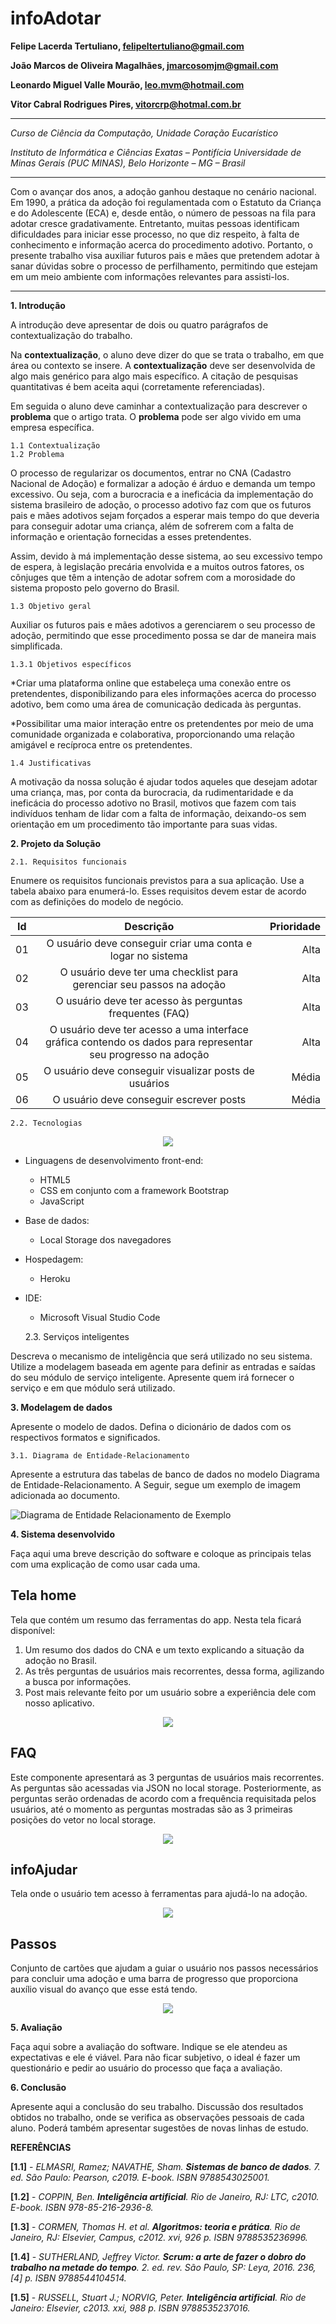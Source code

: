 # infoAdotar

**Felipe Lacerda Tertuliano, felipeltertuliano@gmail.com**

**João Marcos de Oliveira Magalhães, jmarcosomjm@gmail.com**

**Leonardo Miguel Valle Mourão, leo.mvm@hotmail.com**

**Vitor Cabral Rodrigues Pires, vitorcrp@hotmal.com.br**

---

_Curso de Ciência da Computação, Unidade Coração Eucarístico_

_Instituto de Informática e Ciências Exatas – Pontifícia Universidade de Minas Gerais (PUC MINAS), Belo Horizonte – MG – Brasil_

---

Com o avançar dos anos, a adoção ganhou destaque no cenário nacional. Em 1990, a prática da adoção foi regulamentada com o Estatuto da Criança e do Adolescente (ECA) e, desde então, o número de pessoas na fila para adotar cresce gradativamente. Entretanto, muitas pessoas identificam dificuldades para iniciar esse processo, no que diz respeito,  à falta de conhecimento e informação acerca do procedimento adotivo. Portanto, o presente trabalho visa auxiliar futuros pais e mães que pretendem adotar à sanar dúvidas sobre o processo de perfilhamento, permitindo que estejam em um meio ambiente com informações relevantes para assisti-los. 

---



**1. Introdução**

A introdução deve apresentar de dois ou quatro parágrafos de contextualização do trabalho. 

Na **contextualização**, o aluno deve dizer do que se trata o trabalho, em que área ou contexto se insere. 
A **contextualização** deve ser desenvolvida de algo mais genérico para algo mais específico. 
A citação de pesquisas quantitativas é bem aceita aqui (corretamente referenciadas).

Em seguida o aluno deve caminhar a contextualização para descrever o **problema** que o artigo trata. 
O **problema** pode ser algo vivido em uma empresa específica.


    1.1 Contextualização
    1.2 Problema
O processo de regularizar os documentos, entrar no CNA (Cadastro Nacional de Adoção) e formalizar a adoção é árduo e demanda um tempo excessivo. Ou seja, com a burocracia e a ineficácia da implementação do sistema brasileiro de adoção, o processo adotivo faz com que os futuros pais e mães adotivos sejam forçados a esperar mais tempo do que deveria para conseguir adotar uma criança, além de sofrerem com a falta de informação e orientação fornecidas a esses pretendentes.

Assim, devido à má implementação desse sistema, ao seu excessivo tempo de espera, à legislação precária envolvida e a muitos outros fatores, os cônjuges que têm a intenção de adotar sofrem com a morosidade do sistema proposto pelo governo do Brasil.

    1.3 Objetivo geral

Auxiliar os futuros pais e mães adotivos a gerenciarem o seu processo de adoção, permitindo que esse procedimento possa se dar de maneira mais simplificada.
		
    1.3.1 Objetivos específicos

*Criar uma plataforma online que estabeleça uma conexão entre os pretendentes, disponibilizando para eles informações acerca do processo adotivo, bem como uma área de comunicação dedicada às perguntas.

*Possibilitar uma maior interação entre os pretendentes por meio de uma comunidade organizada e colaborativa, proporcionando uma relação amigável e recíproca entre os pretendentes.

    1.4 Justificativas

<!-- Mostre também as **justificativas** para o 
desenvolvimento do seu trabalho e caso deseje, desta-que alguma contribuição do trabalho. -->

A motivação da nossa solução é ajudar todos aqueles que desejam adotar uma criança, mas, por conta da burocracia, da rudimentaridade e da ineficácia do processo adotivo no Brasil, motivos que fazem com tais indivíduos tenham de lidar com a falta de informação, deixando-os sem orientação em um procedimento tão importante para suas vidas. 



**2. Projeto da Solução**

    2.1. Requisitos funcionais
	
Enumere os requisitos funcionais previstos para a sua aplicação. 
Use a tabela abaixo para enumerá-lo.  Esses requisitos devem estar 
de acordo com as definições do modelo de negócio.

| Id            | Descrição                                                                                                    | Prioridade |
| ------------- |:------------------------------------------------------------------------------------------------------------:| ----------:|
| 01            | O usuário deve conseguir criar uma conta e logar no sistema                                                  |   Alta     |
| 02            | O usuário deve ter uma checklist para gerenciar seu passos na adoção                                         |   Alta     |
| 03            | O usuário deve ter acesso às perguntas frequentes (FAQ)                                                      |   Alta     |
| 04            | O usuário deve ter acesso a uma interface gráfica contendo os dados para representar seu progresso na adoção |   Alta     |
| 05            | O usuário deve conseguir visualizar posts de usuários                                                        |   Média    |
| 06            | O usuário deve conseguir escrever posts                                                                      |   Média    |

    2.2. Tecnologias
<!--
Descreva qual(is) tecnologias você vai usar para resolver o seu problema, ou seja implementar a sua solução. 
Liste todas as tecnologias envolvidas, linguagens a serem utilizadas, serviços web, frameworks, bibliotecas, 
IDEs de desenvolvimento, e ferramentas.  Apresente também uma figura explicando como as tecnologias estão 
relacionadas ou como uma interação do usuário com o sistema vai ser conduzida, por onde ela passa até 
retornar uma resposta ao usuário. -->

<!-- ![Arquitetura do sistema](imagens/arquitetura.png "Arquitetura do sistema") -->
<p align="center"><img src="imagens/arquitetura.png" /></p>

* Linguagens de desenvolvimento front-end:
    * HTML5
    * CSS em conjunto com a framework Bootstrap
    * JavaScript
* Base de dados:
    * Local Storage dos navegadores
* Hospedagem:
    * Heroku
* IDE:
    * Microsoft Visual Studio Code

    2.3. Serviços inteligentes

Descreva o mecanismo de inteligência que será utilizado no seu sistema. Utilize a modelagem baseada em agente
para definir as entradas e saídas do seu módulo de serviço inteligente. Apresente quem irá fornecer o serviço
e em que módulo será utilizado.

	
**3. Modelagem de dados**

Apresente o modelo de dados. Defina o dicionário de dados com os respectivos formatos e significados.

    3.1. Diagrama de Entidade-Relacionamento

Apresente a estrutura das tabelas de banco de dados no modelo Diagrama de Entidade-Relacionamento. 
A Seguir, segue um exemplo de imagem adicionada ao documento.

![Diagrama de Entidade Relacionamento de Exemplo](imagens/er_diagram.png "Diagrama de Entidade Relacionamento de Exemplo")

**4. Sistema desenvolvido**

Faça aqui uma breve descrição do software e coloque as principais telas com uma explicação de como usar cada uma.

## Tela home

Tela que contém um resumo das ferramentas do app. Nesta tela ficará disponível:
1. Um resumo dos dados do CNA e um texto explicando a situação da adoção no Brasil.
2. As três perguntas de usuários mais recorrentes, dessa forma, agilizando a busca por informações.
3. Post mais relevante feito por um usuário sobre a experiência dele com nosso aplicativo.

<p align="center"><img src="https://lh3.googleusercontent.com/uzmieR5j00rz9om4Q8-hpu21JbqfHycM42nN-Lk9P0TzmASuE4mLuXEyKlNsudio8dcqJm60GE-E_I7myMbrf16xgcp1Z1GyyP_LpY7PECGNhi3LzZsLzWOn522gzAh6nAC81uknJ3-GHNkM7Q" /></p>

## FAQ

Este componente apresentará as 3 perguntas de usuários mais recorrentes.
As perguntas são acessadas via JSON no local storage.
Posteriormente, as perguntas serão ordenadas de acordo com a frequência requisitada pelos usuários, até o momento as perguntas mostradas são as 3 primeiras posições do vetor no local storage.

<p align="center"><img src="https://lh5.googleusercontent.com/KSjGLibDR-94fo190h3M4Vylvey0KhBCPcMJuDx4VU_9CcUCmqQwC7Lf99bLambCyAw1UPENvSY2E48hA8k_zhhegJdou7fEZivWGD9EDtvgKXd-oEz-0DoAcv2ObV89g7AiQwRUdKzYAdAZPg" /></p>

## infoAjudar

Tela onde o usuário tem acesso à ferramentas para ajudá-lo na adoção.

<p align="center"><img src="https://lh4.googleusercontent.com/wbKzLqTywH8Gm4uc42Ff3Pn6FTc4DFtkM1gCyX9-josI2am-Erjlbd8LTJqWfohANu1ef5pBoJeA-Do5PDvm4oCx4JBm6njjymK68xlVtFpcMwFVee-Gca5VTvdbBUiW_N4fEMVolH59QP3V_Q" /></p>

## Passos

Conjunto de cartões que ajudam a guiar o usuário nos passos necessários para concluir uma adoção e uma barra de progresso que proporciona auxílio visual do avanço que esse está tendo.

<p align="center"><img src="https://lh4.googleusercontent.com/wbKzLqTywH8Gm4uc42Ff3Pn6FTc4DFtkM1gCyX9-josI2am-Erjlbd8LTJqWfohANu1ef5pBoJeA-Do5PDvm4oCx4JBm6njjymK68xlVtFpcMwFVee-Gca5VTvdbBUiW_N4fEMVolH59QP3V_Q" /></p>

**5. Avaliação**

Faça aqui sobre a avaliação do software. Indique se ele atendeu as expectativas e ele é viável. 
Para não ficar subjetivo, o ideal é fazer um questionário e pedir ao usuário do processo que faça a avaliação.

**6. Conclusão**

Apresente aqui a conclusão do seu trabalho. Discussão dos resultados obtidos no trabalho, onde se verifica as 
observações pessoais de cada aluno. Poderá também apresentar sugestões de novas linhas de estudo.  


**REFERÊNCIAS**


**[1.1]** - _ELMASRI, Ramez; NAVATHE, Sham. **Sistemas de banco de dados**. 7. ed. São Paulo: Pearson, c2019. E-book. ISBN 9788543025001._

**[1.2]** - _COPPIN, Ben. **Inteligência artificial**. Rio de Janeiro, RJ: LTC, c2010. E-book. ISBN 978-85-216-2936-8._

**[1.3]** - _CORMEN, Thomas H. et al. **Algoritmos: teoria e prática**. Rio de Janeiro, RJ: Elsevier, Campus, c2012. xvi, 926 p. ISBN 9788535236996._

**[1.4]** - _SUTHERLAND, Jeffrey Victor. **Scrum: a arte de fazer o dobro do trabalho na metade do tempo**. 2. ed. rev. São Paulo, SP: Leya, 2016. 236, [4] p. ISBN 9788544104514._

**[1.5]** - _RUSSELL, Stuart J.; NORVIG, Peter. **Inteligência artificial**. Rio de Janeiro: Elsevier, c2013. xxi, 988 p. ISBN 9788535237016._
